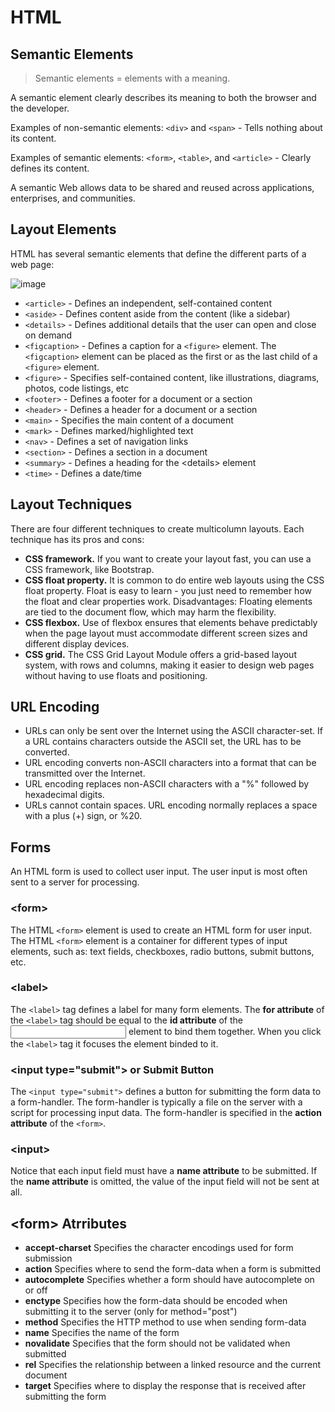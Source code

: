 # HTML
## Semantic Elements
> Semantic elements = elements with a meaning.

A semantic element clearly describes its meaning to both the browser and the developer.

Examples of non-semantic elements: `<div>` and `<span>` - Tells nothing about its content.

Examples of semantic elements: `<form>`, `<table>`, and `<article>` - Clearly defines its content.

A semantic Web allows data to be shared and reused across applications, enterprises, and communities.

## Layout Elements

HTML has several semantic elements that define the different parts of a web page:

![image](https://user-images.githubusercontent.com/13497579/132418193-e2e563a7-f62f-4e25-bf25-b375f66b787e.png)

- `<article>` - Defines an independent, self-contained content
- `<aside>` - Defines content aside from the content (like a sidebar)
- `<details>` - Defines additional details that the user can open and close on demand
- `<figcaption>` - Defines a caption for a `<figure>` element. The `<figcaption>` element can be placed as the first or as the last child of a `<figure>` element.
- `<figure>` - Specifies self-contained content, like illustrations, diagrams, photos, code listings, etc
- `<footer>` - Defines a footer for a document or a section
- `<header>` - Defines a header for a document or a section
- `<main>` - Specifies the main content of a document
- `<mark>` - Defines marked/highlighted text
- `<nav>` - Defines a set of navigation links
- `<section>` - Defines a section in a document
- `<summary>` - Defines a heading for the \<details> element
- `<time>` - Defines a date/time



## Layout Techniques

There are four different techniques to create multicolumn layouts. Each technique has its pros and cons:

- **CSS framework.** If you want to create your layout fast, you can use a CSS framework, like Bootstrap.
- **CSS float property.** It is common to do entire web layouts using the CSS float property. Float is easy to learn - you just need to remember how the float and clear properties work. Disadvantages: Floating elements are tied to the document flow, which may harm the flexibility.
- **CSS flexbox.** Use of flexbox ensures that elements behave predictably when the page layout must accommodate different screen sizes and different display devices.
- **CSS grid.** The CSS Grid Layout Module offers a grid-based layout system, with rows and columns, making it easier to design web pages without having to use floats and positioning.

## URL Encoding

- URLs can only be sent over the Internet using the ASCII character-set. If a URL contains characters outside the ASCII set, the URL has to be converted.
- URL encoding converts non-ASCII characters into a format that can be transmitted over the Internet.
- URL encoding replaces non-ASCII characters with a "%" followed by hexadecimal digits.
- URLs cannot contain spaces. URL encoding normally replaces a space with a plus (+) sign, or %20.

## Forms
An HTML form is used to collect user input. The user input is most often sent to a server for processing. 

### \<form>

The HTML `<form>` element is used to create an HTML form for user input. The HTML `<form>` element is a container for different types of input elements, such as: text fields, checkboxes, radio buttons, submit buttons, etc.

### \<label>

The `<label>` tag defines a label for many form elements. The **for attribute** of the `<label>` tag should be equal to the **id attribute** of the <input> element to bind them together. When you click the `<label>` tag it focuses the element binded to it.

### \<input type="submit"> or Submit Button
The `<input type="submit">` defines a button for submitting the form data to a form-handler. The form-handler is typically a file on the server with a script for processing input data. The form-handler is specified in the **action attribute** of the `<form>`.

### \<input>
Notice that each input field must have a **name attribute** to be submitted. If the **name attribute** is omitted, the value of the input field will not be sent at all.

## \<form> Atrributes
- **accept-charset**	Specifies the character encodings used for form submission
- **action**	Specifies where to send the form-data when a form is submitted
- **autocomplete**	Specifies whether a form should have autocomplete on or off
- **enctype**	Specifies how the form-data should be encoded when submitting it to the server (only for method="post")
- **method**	Specifies the HTTP method to use when sending form-data
- **name**	Specifies the name of the form
- **novalidate**	Specifies that the form should not be validated when submitted
- **rel**	Specifies the relationship between a linked resource and the current document
- **target**	Specifies where to display the response that is received after submitting the form
